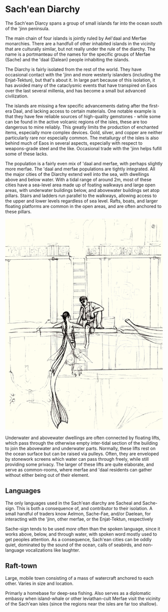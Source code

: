 # Sach'ean Diarchy

The Sach'ean Diarcy spans a group of small islands far into the ocean south of the 'jinn peninsula.

The main chain of four islands is jointly ruled by Ael'daal and Merfae monarchies. There are a handfull of other inhabited islands in the vicinity that are culturally similar, but not really under the rule of the diarchy.
The name is a portmanteau of the names for the specific groups of Merfae (Sache) and the 'daal (Dalean) people inhabiting the islands. 

The Diarchy is fairly isolated from the rest of the world. They have occasional contact with the 'jinn and more westerly islanders (including the Enjat-Tektun), but that's about it.
In large part because of this isolation, it has avoided many of the cataclysmic events that have transpired on Eaos over the last several millenia, and has become a small but advanced civilization.

The islands are missing a few specific advancements dating after the first-era Daal, and lacking access to certain materials. 
One notable example is that they have few reliable sources of high-quality gemstones - while some can be found in the active volcanic regions of the isles, these are too dangerous to mine reliably. 
This greatly limits the production of enchanted items, especially more complex devices.
Gold, silver, and copper are neither particularly rare nor especially common.
The metallurgy of the isles is also behind much of Eaos in several aspects, especially with respect to weapons-grade steel and the like.
Occasional trade with the 'jinn helps fufill some of these lacks. 

The population is a fairly even mix of 'daal and merfae, with perhaps slightly more merfae.
The 'daal and merfae populations are tightly integrated. All the major cities of the Diarchy extend well into the sea, with dwellings above and below water.
With a tidal range of around 2m, most of these cities have a sea-level area made up of foating walkways and large open areas, with underwater buildings below, and abovewater buildings set atop pillars. 
Stairs and ladders run parallel to the walkways, allowing access to the upper and lower levels regardless of sea level.
Rafts, boats, and larger floating platforms are common in the open areas, and are often anchored to these pillars.

<img src="../../images/sachean_city.png" alt="Profile view of a multilevel city on the water, with a merfae and human in the foreground" class="img-full">

Underwater and abovewater dwellings are often connected by floating lifts, which pass through the otherwise empty inter-tidal section of the building to join the abovewater and underwater parts. 
Normally, these lifts rest on the ocean surface but can be raised via pulleys.
Often, they are enveloped by stonework screens which water can pass through freely, while still providing some privacy.
The larger of these lifts are quite elaborate, and serve as common-rooms, where merfae and 'daal residents can gather without either being out of their element.

## Languages

The only languages used in the Sach'ean diarchy are Sacheal and Sache-sign.
This is both a consequence of, and contributor to their isolation. A small handful of traders know Aelmon, Sache-Fae, and/or Daelean, for interacting with the 'jinn, other merfae, or the Enjat-Tektun, respectively

Sache-sign tends to be used _more_ often than the spoken language, since it works above, below, and through water, with spoken word mostly used to get peoples attention.
As a consequence, Sach'ean cities can be oddly quiet, dominated by the sound of the ocean, calls of seabirds, and non-language vocalizations like laughter.

## Raft-town

Large, mobile town consisting of a mass of watercraft anchored to each other.
Varies in size and location.

Primarly a homebase for deep-sea fishing.
Also serves as a diplomatic embassy when island-whale or other leviathan-cult Merfae visit the vicinity of the Sach'ean isles (since the regions near the isles are far too shallow).